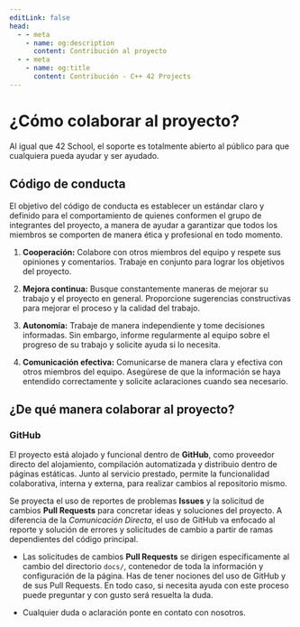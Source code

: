 ```yaml
---
editLink: false
head:
  - - meta
    - name: og:description
      content: Contribución al proyecto
  - - meta
    - name: og:title
      content: Contribución - C++ 42 Projects
---
```


# ¿Cómo colaborar al proyecto?

Al igual que 42 School, el soporte es totalmente abierto al público para que cualquiera pueda ayudar y ser ayudado.

## Código de conducta

El objetivo del código de conducta es establecer un estándar claro y definido para el comportamiento de quienes conformen el grupo de integrantes del proyecto, a manera de ayudar a garantizar que todos los miembros se comporten de manera ética y profesional en todo momento.

1. **Cooperación:** Colabore con otros miembros del equipo y respete sus opiniones y comentarios. Trabaje en conjunto para lograr los objetivos del proyecto.

2. **Mejora continua:** Busque constantemente maneras de mejorar su trabajo y el proyecto en general. Proporcione sugerencias constructivas para mejorar el proceso y la calidad del trabajo.

3. **Autonomía:** Trabaje de manera independiente y tome decisiones informadas. Sin embargo, informe regularmente al equipo sobre el progreso de su trabajo y solicite ayuda si lo necesita.

4. **Comunicación efectiva:** Comunicarse de manera clara y efectiva con otros miembros del equipo. Asegúrese de que la información se haya entendido correctamente y solicite aclaraciones cuando sea necesario.

## ¿De qué manera colaborar al proyecto?

### GitHub
El proyecto está alojado y funcional dentro de **GitHub**, como proveedor directo del alojamiento, compilación automatizada y distribuio dentro de páginas estáticas. Junto al servicio prestado, permite la funcionalidad colaborativa, interna y externa, para realizar cambios al repositorio mismo.

Se proyecta el uso de reportes de problemas **Issues** y la solicitud de cambios **Pull Requests** para concretar ideas y soluciones del proyecto. A diferencia de la *Comunicación Directa*, el uso de GitHub va enfocado al reporte y solución de errores y solicitudes de cambio a partir de ramas dependientes del código principal.

<!-- + Los reportes de problemas **Issues** se hacen en su respectiva pestaña del repositorio, es decir, en https://github.com/doofysP/GuiasDP/issues creando un nuevo reporte usando la plantilla **Bugs**. Esta plantilla da las opciones de: Título, tipo de error, información de usuario y descripción. Una vez enviada se llevará a cabo el desarrollo en el menor tiempo posible. -->
+ Las solicitudes de cambios **Pull Requests** se dirigen específicamente al cambio del directorio `docs/`, contenedor de toda la información y configuración de la página. Has de tener nociones del uso de GitHub y de sus Pull Requests. En todo caso, si necesita ayuda con este proceso puede preguntar y con gusto será resuelta la duda.

+ Cualquier duda o aclaración ponte en contato con nosotros.
